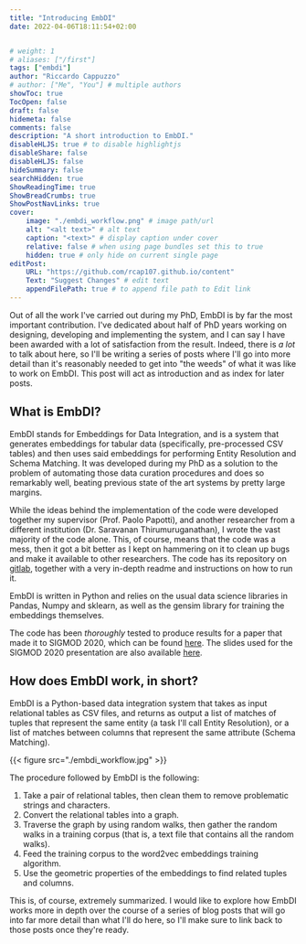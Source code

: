 ```yaml
---
title: "Introducing EmbDI"
date: 2022-04-06T18:11:54+02:00


# weight: 1
# aliases: ["/first"]
tags: ["embdi"]
author: "Riccardo Cappuzzo"
# author: ["Me", "You"] # multiple authors
showToc: true
TocOpen: false
draft: false
hidemeta: false
comments: false
description: "A short introduction to EmbDI."
disableHLJS: true # to disable highlightjs
disableShare: false
disableHLJS: false
hideSummary: false
searchHidden: true
ShowReadingTime: true
ShowBreadCrumbs: true
ShowPostNavLinks: true
cover:
    image: "./embdi_workflow.png" # image path/url
    alt: "<alt text>" # alt text
    caption: "<text>" # display caption under cover
    relative: false # when using page bundles set this to true
    hidden: true # only hide on current single page
editPost:
    URL: "https://github.com/rcap107.github.io/content"
    Text: "Suggest Changes" # edit text
    appendFilePath: true # to append file path to Edit link
---
```

Out of all the work I've carried out during my PhD, EmbDI is by far the most
important contribution. I've dedicated about half of PhD years working on
designing, developing and implementing the system, and I can say I have been
awarded with a lot of satisfaction from the result. Indeed, there is *a lot* to
talk about here, so I'll be writing a series of posts where I'll go into more
detail than it's reasonably needed to get into "the weeds" of what it was like
to work on EmbDI. This post will act as introduction and as index for later posts.

## What is EmbDI?
EmbDI stands for Embeddings for Data Integration, and is a system that generates
embeddings for tabular data (specifically, pre-processed CSV tables) and then
uses said embeddings for performing Entity Resolution and Schema Matching. It was
developed during my PhD as a solution to the problem of automating those data
curation procedures and does so remarkably well, beating previous state of the
art systems by pretty large margins.

While the ideas behind the implementation
of the code were developed together my supervisor (Prof. Paolo Papotti), and another
researcher from a different institution (Dr. Saravanan Thirumuruganathan), I wrote
the vast majority of the code alone. This, of course, means that the code was a
mess, then it got a bit better as I kept on hammering on it to clean up bugs
and make it available to other researchers. The code has its repository on
[gitlab](https://gitlab.eurecom.fr/cappuzzo/embdi), together with a very
in-depth readme and instructions on how to run it.

EmbDI is written in Python and relies on the usual data science libraries in
Pandas, Numpy and sklearn, as well as the gensim library for training the
embeddings themselves.

The code has been *thoroughly* tested to produce results for a paper that
made it to SIGMOD 2020, which can be
found [here](./sigmod-2020-embdi.pdf).
The slides used for the SIGMOD 2020 presentation are also available
[here](https://docs.google.com/presentation/d/e/2PACX-1vRqWYodB5N6J68WxohcnmxIIWMaac98TwNsM4K8fh15u5wKNQxUtlIpIa7_nebVEeedD8ZhJXgoizPf/pub?start=true&loop=true&delayms=3000).




## How does EmbDI work, in short?
EmbDI is a Python-based data integration system that takes as input relational
tables as CSV files, and returns as output a list of matches of tuples that
represent the same entity (a task I'll call Entity Resolution), or a list of
matches between columns that represent the same attribute (Schema Matching).

{{< figure src="./embdi_workflow.jpg" >}}

The procedure followed by EmbDI is the following:

1. Take a pair of relational tables, then clean them to remove problematic strings and characters.
2. Convert the relational tables into a graph.
3. Traverse the graph by using random walks, then gather the random walks in a training corpus (that is, a text file that contains all the
random walks).
4. Feed the training corpus to the word2vec embeddings training algorithm.
5. Use the geometric properties of the embeddings to find related tuples and columns.

This is, of course, extremely summarized. I would like to explore how EmbDI works more in depth over the course of a series
of blog posts that will go into far more detail than what I'll do here, so I'll make sure to link back to those posts once
they're ready.
